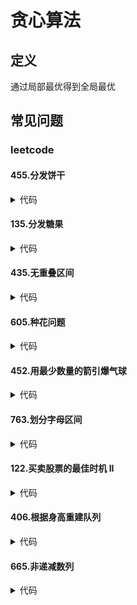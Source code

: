 # 贪心算法 #

## 定义 ##
通过局部最优得到全局最优

## 常见问题 ##

### leetcode ###

#### 455.分发饼干 ####
<details>
<summary>代码</summary>
<pre>
<code>
/**
 * 贪心-给满足孩子需求最小尺寸的饼干
 */
function findContentChildren($g, $s) {
    sort($g);
    sort($s);
    for ($i = 0, $j = 0, $sl = count($s), $gl = count($g); $i < $sl && $j < $gl; $i++) {
        if ($s[$i] >= $g[$j]) {
            $j++;
        }
    }
    return $j;
}
</code>
</pre>
</details>

#### 135.分发糖果 ####
<details>
<summary>代码</summary>
<pre>
<code>
/**
 * 贪心-一次比较一个方向
 */
function candy($ratings) {
    $len = count($ratings);
    $res = array_fill(0, $len, 1);
    for ($i = 0; $i < $len - 1; $i++) {
        if ($ratings[$i]  < $ratings[$i + 1]) {
            $res[$i + 1] = $res[$i] + 1;
        }
    }
    for ($j = $len - 1; $j > 0; $j--) {
        if ($ratings[$j - 1] > $ratings[$j]) {
            $res[$j - 1] = max($res[$j - 1], $res[$j] + 1);
        }
    }
    return array_sum($res);
}
</code>
</pre>
</details>

#### 435.无重叠区间 ####
<details>
<summary>代码</summary>
<pre>
<code>
/**
 * 贪心-重叠区间保留终点较小的
 */
function eraseOverlapIntervals($intervals) {
    $len = count($intervals);
    if ($len <= 1) {
        return 0;
    }
    array_multisort(array_column($intervals, 1), SORT_ASC, $intervals);
    $end = $intervals[0][1];
    $total = 0;
    for ($i = 1; $i < $len; $i++) {
        if ($intervals[$i][0] < $end) {
            $total++;
        } else {
            $end = $intervals[$i][1];
        }
    }
    return $total;
}
</code>
</pre>
</details>

#### 605.种花问题 ####
<details>
<summary>代码</summary>
<pre>
<code>
/**
 * 贪心-有空位就种
 */
function canPlaceFlowers($flowerbed, $n) {
    if ($n < 1) {
        return true;
    }
    $len = count($flowerbed);
    if ($len < 1) {
        return false;
    }
    $total = 0;
    for ($i = 0; $i < $len; $i++) {
        if ($flowerbed[$i] == 1
            || $i < $len - 1 && $flowerbed[$i + 1] == 1
            || $i > 0 && $flowerbed[$i - 1] == 1
        ) {
            continue;
        }
        $flowerbed[$i] = 1;
        $total++;
        if ($total >= $n) {
            return true;
        }
    }
    return false;
}
</code>
</pre>
</details>

#### 452.用最少数量的箭引爆气球 ####
<details>
<summary>代码</summary>
<pre>
<code>
/**
 * 贪心-保留区间的终点位置
 */
function findMinArrowShots($points) {
    $len = count($points);
    if ($len <= 1) {
        return $len;
    }
    array_multisort(array_column($points, 1), SORT_ASC, $points);
    $total = 1;
    $end = $points[0][1];
    for ($i = 1; $i < $len; $i++) {
        if ($points[$i][0] > $end) {
            $total++;
            $end = $points[$i][1];
        }
    }
    return $total;
}
</code>
</pre>
</details>

#### 763.划分字母区间 ####
<details>
<summary>代码</summary>
<pre>
<code>
/**
 * 贪心-保留字母的最后一个位置
 */
function partitionLabels($s) {
    $len = strlen($s);
    if ($len < 1) {
        return [];
    }
    $map = [];
    for ($i = 0; $i < $len; $i++) {
        $map[$s[$i]] = $i;
    }
    list($start, $end) = [0, $map[$s[0]]];
    $res = [];
    for ($j = 1; $j < $len; $j++) {
        if ($j > $end) {
            $res[] = $end - $start + 1;
            $start = $j;
            $end = $map[$s[$j]];
        } else {
            $end = max($end, $map[$s[$j]]);
        }
    }
    $res[] = $end - $start + 1;
    return $res;
}
</code>
</pre>
</details>

#### 122.买卖股票的最佳时机 II ####
<details>
<summary>代码</summary>
<pre>
<code>
/**
 * 贪心-盈利就卖
 */
function maxProfit($prices) {
    $len = count($prices);
    if ($len < 1) {
        return 0;
    }
    $total = 0;
    for ($i = 1; $i < $len; $i++) {
        $profit = $prices[$i] - $prices[$i -1];
        if ($profit > 0) {
            $total += $profit;
        }
    }
    return $total;
}
</code>
</pre>
</details>

#### 406.根据身高重建队列 ####
<details>
<summary>代码</summary>
<pre>
<code>
/**
 * 贪心-先放高的
 */
function reconstructQueue($people) {
    $len = count($people);
    if ($len < 1) {
        return $people;
    }
    array_multisort(array_column($people, 0), SORT_DESC, $people);
    $res = [];
    for ($i = 0; $i < $len; $i++) {
        array_splice($res, $people[$i][1], 0, [$people[$i]]);
    }
    return $res;
}
</code>
</pre>
</details>

#### 665.非递减数列 ####
<details>
<summary>代码</summary>
<pre>
<code>
/**
 * 贪心-考虑前中后三个元素
 */
function checkPossibility($nums) {
    $len = count($nums);
    if ($len < 1) {
        return true;
    }
    $cnt = 0;
    for ($i = 0; $i < $len - 1; $i++) {
        if ($nums[$i] > $nums[$i + 1]) {
            if ($cnt >= 1) {
                return false;
            }
            if ($i == 0 || $nums[$i + 1] >= $nums[$i - 1) {
                $nums[$i] = $nums[$i + 1];
                $cnt++;
            } else {
                $nums[$i + 1] = $nums[$i];
                $cnt++;
            }
        }
    }
    return true;
}
</code>
</pre>
</details>


